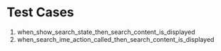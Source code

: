 # Test Cases

1. when_show_search_state_then_search_content_is_displayed
2. when_search_ime_action_called_then_search_content_is_displayed